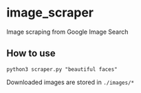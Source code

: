 # image_scraper

Image scraping from Google Image Search

## How to use

```
python3 scraper.py "beautiful faces"
```
Downloaded images are stored in `./images/*`
